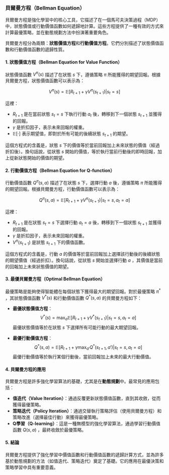 ### 貝爾曼方程（Bellman Equation）

貝爾曼方程是強化學習中的核心工具，它描述了在一個馬可夫決策過程（MDP）中，狀態價值或行動價值函數如何遞歸地計算。這些方程提供了一種有效的方式來計算最優策略，並在動態規劃方法中扮演著重要角色。

貝爾曼方程分為兩類：**狀態價值方程**和**行動價值方程**。它們分別描述了狀態價值函數和行動價值函數的遞歸性質。

#### 1. 狀態價值方程（Bellman Equation for Value Function）

狀態價值函數  $`V^\pi(s)`$  描述了在狀態  $`s`$  下，遵循策略  $`\pi`$  所能獲得的期望回報。根據貝爾曼方程，狀態價值函數可以表示為：

$$V^\pi(s) = \mathbb{E}[R_{t+1} + \gamma V^\pi(s_{t+1}) | s_t = s]$$

這裡：
-  $`R_{t+1}`$  是在當前狀態  $`s_t = s`$  下執行行動  $`a_t`$  後，轉移到下一個狀態  $`s_{t+1}`$  並獲得的回報。
-  $`\gamma`$  是折扣因子，表示未來回報的權重。
-  $`\mathbb{E}[\cdot]`$  表示期望值，即對於所有可能的後續狀態  $`s_{t+1}`$  的期望。

這個方程式的含義是，狀態  $`s`$  下的價值等於當前回報加上未來狀態的價值（經過折扣後）。換句話說，從狀態  $`s`$  開始的價值，等於執行當前行動後的即時回報，加上從新狀態開始的價值的期望。

#### 2. 行動價值方程（Bellman Equation for Q-function）

行動價值函數  $`Q^\pi(s, a)`$  描述了在狀態  $`s`$  下，選擇行動  $`a`$  後，遵循策略  $`\pi`$  所能獲得的期望回報。根據貝爾曼方程，行動價值函數可以表示為：

$$Q^\pi(s, a) = \mathbb{E}[R_{t+1} + \gamma V^\pi(s_{t+1}) | s_t = s, a_t = a]$$

這裡：
-  $`R_{t+1}`$  是在狀態  $`s_t = s`$  下選擇行動  $`a_t = a`$  後，轉移到下一個狀態  $`s_{t+1}`$  並獲得的回報。
-  $`\gamma`$  是折扣因子，表示未來回報的權重。
-  $`V^\pi(s_{t+1})`$  是狀態  $`s_{t+1}`$  下的價值函數。

這個方程式的含義是，行動  $`a`$  的價值等於當前回報加上選擇該行動後的後續狀態的期望價值（經過折扣）。換句話說，從狀態  $`s`$  開始並選擇行動  $`a`$ ，其價值是當前的回報加上未來狀態價值的期望。

#### 3. 最優貝爾曼方程（Optimal Bellman Equation）

最優策略是能夠使得智能體在每個狀態下獲得最大的期望回報。對於最優策略  $`\pi^*`$ ，其狀態價值函數  $`V^*(s)`$  和行動價值函數  $`Q^*(s, a)`$  的貝爾曼方程如下：

- **最優狀態價值方程**：
  $$V^*(s) = \max_a \mathbb{E}[R_{t+1} + \gamma V^*(s_{t+1}) | s_t = s, a_t = a]$$
  最優狀態價值等於在狀態  $`s`$  下選擇所有可能行動的最大期望回報。

- **最優行動價值方程**：
  $$Q^*(s, a) = \mathbb{E}[R_{t+1} + \gamma \max_{a'} Q^*(s_{t+1}, a') | s_t = s, a_t = a]$$
  最優行動價值等於執行某個行動後，當前回報加上未來的最大行動價值。

#### 4. 貝爾曼方程的應用

貝爾曼方程是許多強化學習算法的基礎，尤其是在**動態規劃**中。最常見的應用包括：

- **值迭代（Value Iteration）**：通過反覆更新狀態價值函數，直到其收斂，從而獲得最優策略。
- **策略迭代（Policy Iteration）**：通過交替執行策略評估（使用貝爾曼方程）和策略改進（選擇最佳行動）來獲得最優策略。
- **Q學習（Q-learning）**：這是一種無模型的強化學習算法，通過學習行動價值函數  $`Q(s, a)`$ ，最終收斂於最優策略。

#### 5. 結論

貝爾曼方程提供了強化學習中價值函數和行動價值函數的遞歸計算方式，並為許多基於動態規劃的方法（如值迭代、策略迭代）奠定了基礎。它的應用在最優決策和策略學習中具有重要意義。